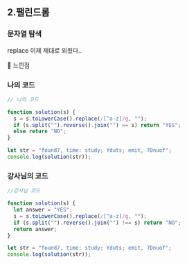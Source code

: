 ## 2.팰린드롬

### 문자열 탐색

replace 이제 제대로 외웠다..

📌 느낀점

### 나의 코드

```js
// 나의 코드

function solution(s) {
  s = s.toLowerCase().replace(/[^a-z]/g, "");
  if (s.split("").reverse().join("") == s) return "YES";
  else return "NO";
}

let str = "found7, time: study; Yduts; emit, 7Dnuof";
console.log(solution(str));
```

### 강사님의 코드

```js
//강사님 코드

function solution(s) {
  let answer = "YES";
  s = s.toLowerCase().replace(/[^a-z]/g, "");
  if (s.split("").reverse().join("") !== s) return "NO";
  return answer;
}

let str = "found7, time: study; Yduts; emit, 7Dnuof";
console.log(solution(str));
```
